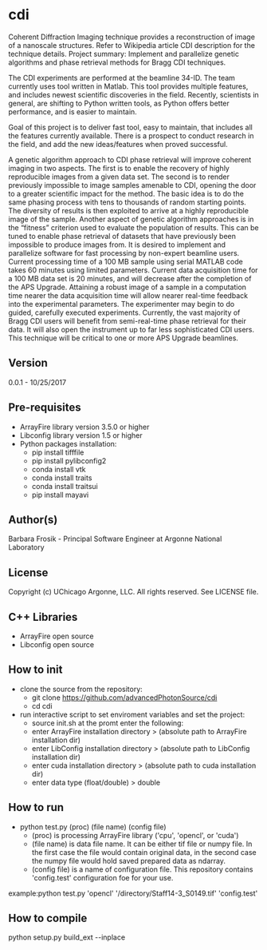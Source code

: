 cdi
===
Coherent Diffraction Imaging technique provides a reconstruction of image of a nanoscale structures. Refer to Wikipedia article CDI description for the technique details.
Project summary: Implement and parallelize genetic algorithms and phase retrieval methods for Bragg CDI techniques.

The CDI experiments are performed at the beamline 34-ID. The team currently uses tool written in Matlab. This tool provides multiple features, and includes newest scientific discoveries in the field. Recently, scientists in general, are shifting to Python written tools, as Python offers better performance, and is easier to maintain.

Goal of this project is to deliver fast tool, easy to maintain, that includes all the features currently available. There is a prospect to conduct research in the field, and add the new ideas/features when proved successful.
 
A genetic algorithm approach to CDI phase retrieval will improve coherent imaging in two aspects. The first is to enable the recovery of highly reproducible images from a given data set. The second is to render previously impossible to image samples amenable to CDI, opening the door to a greater scientific impact for the method. The basic idea is to do the same phasing process with tens to thousands of random starting points. The diversity of results is then exploited to arrive at a highly reproducible image of the sample. Another aspect of genetic algorithm approaches is in the “fitness” criterion used to evaluate the population of results. This can be tuned to enable phase retrieval of datasets that have previously been impossible to produce images from.
It is desired to implement and parallelize software for fast processing by non-expert beamline users. Current processing time of a 100 MB sample using serial MATLAB code takes 60 minutes using limited parameters. Current data acquisition time for a 100 MB data set is 20 minutes, and will decrease after the completion of the APS Upgrade. Attaining a robust image of a sample in a computation time nearer the data acquisition time will allow nearer real-time feedback into the experimental parameters. The experimenter may begin to do guided, carefully executed experiments. Currently, the vast majority of Bragg CDI users will benefit from semi-real-time phase retrieval for their data. It will also open the instrument up to far less sophisticated CDI users. This technique will be critical to one or more APS Upgrade beamlines.


Version
-------
0.0.1 - 10/25/2017

Pre-requisites
---------------
- ArrayFire library version 3.5.0 or higher
- Libconfig library version 1.5 or higher
- Python packages installation:
  - pip install tifffile
  - pip install pylibconfig2
  - conda install vtk
  - conda install traits
  - conda install traitsui
  - pip install mayavi

Author(s)
-------
Barbara Frosik - Principal Software Engineer at Argonne National Laboratory

License
-------
Copyright (c) UChicago Argonne, LLC. All rights reserved.
See LICENSE file.

C++ Libraries
-------------
- ArrayFire open source
- Libconfig open source

How to init
-----------
- clone the source from the repository: 
  - git clone https://github.com/advancedPhotonSource/cdi
  - cd cdi
- run interactive script to set enviroment variables and set the project:
  - source init.sh
  at the promt enter the following:
  - enter ArrayFire installation directory > (absolute path to ArrayFire installation dir)
  - enter LibConfig installation directory > (absolute path to LibConfig installation dir)
  - enter cuda installation directory > (absolute path to cuda installation dir)
  - enter data type (float/double) > double
 
How to run
----------
- python test.py (proc) (file name) (config file)
  - (proc) is processing ArrayFire library ('cpu', 'opencl', or 'cuda')
  - (file name) is data file name. It can be either tif file or numpy file. In the first case the file would contain original data, in the second case the numpy file would hold saved prepared data as ndarray.
  - (config file) is a name of configuration file. This repository contains 'config.test' configuration foe for your use.
 
example:python test.py 'opencl' '/directory/Staff14-3_S0149.tif' 'config.test'
  
How to compile
--------------
python setup.py build_ext --inplace

